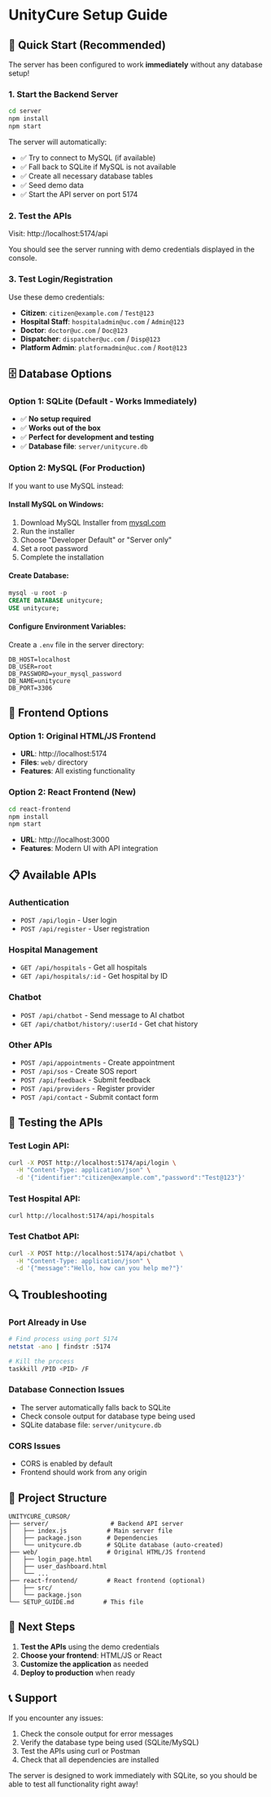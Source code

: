 # UnityCure Setup Guide

## 🚀 Quick Start (Recommended)

The server has been configured to work **immediately** without any database setup!

### 1. Start the Backend Server
```bash
cd server
npm install
npm start
```

The server will automatically:
- ✅ Try to connect to MySQL (if available)
- ✅ Fall back to SQLite if MySQL is not available
- ✅ Create all necessary database tables
- ✅ Seed demo data
- ✅ Start the API server on port 5174

### 2. Test the APIs
Visit: http://localhost:5174/api

You should see the server running with demo credentials displayed in the console.

### 3. Test Login/Registration
Use these demo credentials:
- **Citizen**: `citizen@example.com` / `Test@123`
- **Hospital Staff**: `hospitaladmin@uc.com` / `Admin@123`
- **Doctor**: `doctor@uc.com` / `Doc@123`
- **Dispatcher**: `dispatcher@uc.com` / `Disp@123`
- **Platform Admin**: `platformadmin@uc.com` / `Root@123`

## 🗄️ Database Options

### Option 1: SQLite (Default - Works Immediately)
- ✅ **No setup required**
- ✅ **Works out of the box**
- ✅ **Perfect for development and testing**
- ✅ **Database file**: `server/unitycure.db`

### Option 2: MySQL (For Production)
If you want to use MySQL instead:

#### Install MySQL on Windows:
1. Download MySQL Installer from [mysql.com](https://dev.mysql.com/downloads/installer/)
2. Run the installer
3. Choose "Developer Default" or "Server only"
4. Set a root password
5. Complete the installation

#### Create Database:
```sql
mysql -u root -p
CREATE DATABASE unitycure;
USE unitycure;
```

#### Configure Environment Variables:
Create a `.env` file in the server directory:
```env
DB_HOST=localhost
DB_USER=root
DB_PASSWORD=your_mysql_password
DB_NAME=unitycure
DB_PORT=3306
```

## 🔧 Frontend Options

### Option 1: Original HTML/JS Frontend
- **URL**: http://localhost:5174
- **Files**: `web/` directory
- **Features**: All existing functionality

### Option 2: React Frontend (New)
```bash
cd react-frontend
npm install
npm start
```
- **URL**: http://localhost:3000
- **Features**: Modern UI with API integration

## 📋 Available APIs

### Authentication
- `POST /api/login` - User login
- `POST /api/register` - User registration

### Hospital Management
- `GET /api/hospitals` - Get all hospitals
- `GET /api/hospitals/:id` - Get hospital by ID

### Chatbot
- `POST /api/chatbot` - Send message to AI chatbot
- `GET /api/chatbot/history/:userId` - Get chat history

### Other APIs
- `POST /api/appointments` - Create appointment
- `POST /api/sos` - Create SOS report
- `POST /api/feedback` - Submit feedback
- `POST /api/providers` - Register provider
- `POST /api/contact` - Submit contact form

## 🧪 Testing the APIs

### Test Login API:
```bash
curl -X POST http://localhost:5174/api/login \
  -H "Content-Type: application/json" \
  -d '{"identifier":"citizen@example.com","password":"Test@123"}'
```

### Test Hospital API:
```bash
curl http://localhost:5174/api/hospitals
```

### Test Chatbot API:
```bash
curl -X POST http://localhost:5174/api/chatbot \
  -H "Content-Type: application/json" \
  -d '{"message":"Hello, how can you help me?"}'
```

## 🔍 Troubleshooting

### Port Already in Use
```bash
# Find process using port 5174
netstat -ano | findstr :5174

# Kill the process
taskkill /PID <PID> /F
```

### Database Connection Issues
- The server automatically falls back to SQLite
- Check console output for database type being used
- SQLite database file: `server/unitycure.db`

### CORS Issues
- CORS is enabled by default
- Frontend should work from any origin

## 📁 Project Structure

```
UNITYCURE_CURSOR/
├── server/                 # Backend API server
│   ├── index.js           # Main server file
│   ├── package.json       # Dependencies
│   └── unitycure.db       # SQLite database (auto-created)
├── web/                   # Original HTML/JS frontend
│   ├── login_page.html
│   ├── user_dashboard.html
│   └── ...
├── react-frontend/        # React frontend (optional)
│   ├── src/
│   └── package.json
└── SETUP_GUIDE.md        # This file
```

## 🎯 Next Steps

1. **Test the APIs** using the demo credentials
2. **Choose your frontend**: HTML/JS or React
3. **Customize the application** as needed
4. **Deploy to production** when ready

## 📞 Support

If you encounter any issues:
1. Check the console output for error messages
2. Verify the database type being used (SQLite/MySQL)
3. Test the APIs using curl or Postman
4. Check that all dependencies are installed

The server is designed to work immediately with SQLite, so you should be able to test all functionality right away!
